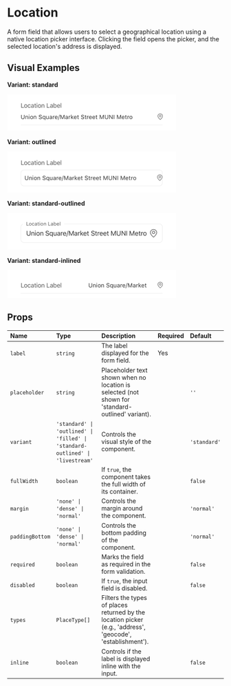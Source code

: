 # Location

A form field that allows users to select a geographical location using a native location picker interface. Clicking the field opens the picker, and the selected location's address is displayed.

## Visual Examples

**Variant: standard**

![Standard variant](../assets/Location/standard.png)

**Variant: outlined**

![Outlined variant](../assets/Location/outlined.png)

**Variant: standard-outlined**

![Standard Outlined variant](../assets/Location/standard-outlined.png)

**Variant: standard-inlined**

![Livestream variant](../assets/Location/standard-inlined.png)

## Props

| Name | Type | Description | Required | Default |
| :--- | :--- | :---------- | :-------- | :------- |
| `label` | `string` | The label displayed for the form field. | Yes | |
| `placeholder` | `string` | Placeholder text shown when no location is selected (not shown for 'standard-outlined' variant). | | `''` |
| `variant` | `'standard' \| 'outlined' \| 'filled' \| 'standard-outlined' \| 'livestream'` | Controls the visual style of the component. | | `'standard'` |
| `fullWidth` | `boolean` | If `true`, the component takes the full width of its container. | | `false` |
| `margin` | `'none' \| 'dense' \| 'normal'` | Controls the margin around the component. | | `'normal'` |
| `paddingBottom` | `'none' \| 'dense' \| 'normal'` | Controls the bottom padding of the component. | | `'normal'` |
| `required` | `boolean` | Marks the field as required in the form validation. | | `false` |
| `disabled` | `boolean` | If `true`, the input field is disabled. | | `false` |
| `types` | `PlaceType[]` | Filters the types of places returned by the location picker (e.g., 'address', 'geocode', 'establishment'). | | |
| `inline` | `boolean` | Controls if the label is displayed inline with the input. | | `false` |